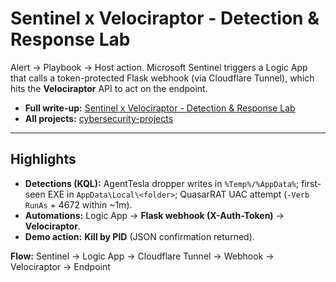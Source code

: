 # Sentinel x Velociraptor - Detection & Response Lab 

Alert -> Playbook -> Host action. Microsoft Sentinel triggers a Logic App that calls a token-protected Flask webhook (via Cloudflare Tunnel), which hits the **Velociraptor** API to act on the endpoint.

- **Full write-up:** [Sentinel x Velociraptor - Detection & Response Lab ](Sentinel-Velociraptor-Detection-Lab.md)  
- **All projects:** [cybersecurity-projects](https://github.com/Oligo12/cybersecurity-projects/tree/main)

---

## Highlights
- **Detections (KQL):** AgentTesla dropper writes in `%Temp%/%AppData%`; first-seen EXE in `AppData\Local\<folder>`; QuasarRAT UAC attempt (`-Verb RunAs` + 4672 within ~1m).
- **Automations:** Logic App -> **Flask webhook (X-Auth-Token)** -> **Velociraptor**.
- **Demo action:** **Kill by PID** (JSON confirmation returned).

**Flow:** Sentinel -> Logic App -> Cloudflare Tunnel -> Webhook -> Velociraptor -> Endpoint
